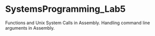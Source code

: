 # SystemsProgramming_Lab5
Functions and Unix System Calls in Assembly.
Handling command line arguments in Assembly.
